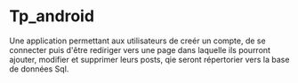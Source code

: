 # Tp_android
Une application permettant aux utilisateurs de creér un compte, de se connecter puis d'être rediriger vers une page dans laquelle ils pourront ajouter, modifier et supprimer leurs posts, qie seront répertorier vers la base de données Sql.
